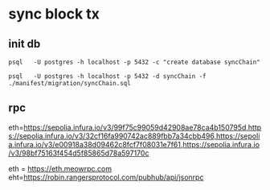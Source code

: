 # sync block tx

## init db

```
psql   -U postgres -h localhost -p 5432 -c "create database syncChain"
```

```
psql   -U postgres -h localhost -p 5432 -d syncChain -f ./manifest/migration/syncChain.sql
```

## rpc

eth=https://sepolia.infura.io/v3/99f75c99059d42908ae78ca4b150795d,https://sepolia.infura.io/v3/32cf16fa990742ac889fbb7a34cbb496,https://sepolia.infura.io/v3/e00918a38d09462c8fcf7f08031e7f61,https://sepolia.infura.io/v3/98bf75163f454d5f85865d78a597170c

eth = https://eth.meowrpc.com
eht=https://robin.rangersprotocol.com/pubhub/api/jsonrpc
